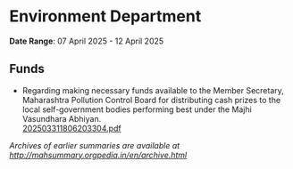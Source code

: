 # Environment Department

**Date Range**: 07 April 2025 - 12 April 2025


## Funds
- Regarding making necessary funds available to the Member Secretary, Maharashtra Pollution Control Board for distributing cash prizes to the local self-government bodies performing best under the Majhi Vasundhara Abhiyan.\
  [202503311806203304.pdf](https://gr.maharashtra.gov.in/Site/Upload/Government%20Resolutions/English/202503311806203304.pdf)


*Archives of earlier summaries are available at http://mahsummary.orgpedia.in/en/archive.html*